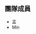 <h2>團隊成員</h2>
    <ul>
        <li>
        孟
        </li>
         <li>
        Min
        </li>
    </ul>